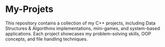 # My-Projets
This repository contains a collection of my C++ projects, including Data Structures &amp; Algorithms implementations, mini-games, and system-based applications. Each project showcases my problem-solving skills, OOP concepts, and file handling techniques.
